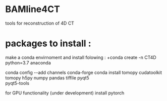 

# BAMline4CT
 tools for reconstruction of 4D CT 


# packages to install : 

make a conda envirnoment and install folowing : 
+conda create -n CT4D python=3.7 anaconda

conda config --add channels conda-forge
conda install tomopy cudatoolkit
tomopy
h5py
numpy
pandas
tiffile
pyqt5  
pyqt5-tools

for GPU functionality (under development)
install pytorch